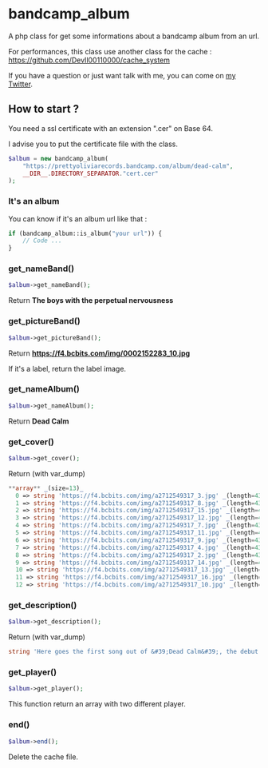 # bandcamp_album
A php class for get some informations about a bandcamp album from an url.

For performances, this class use another class for the cache :
https://github.com/DevIl00110000/cache_system

If you have a question or just want talk with me, you can come on [my Twitter](https://twitter.com/DevIl00110000).

## How to start ?
You need a ssl certificate with an extension  ".cer" on Base 64.

I advise you to put the certificate file with the class.
``` php
$album = new bandcamp_album(
	"https://prettyoliviarecords.bandcamp.com/album/dead-calm",
	__DIR__.DIRECTORY_SEPARATOR."cert.cer"
);
```

### It's an album
You can know if it's an album url like that :
``` php 
if (bandcamp_album::is_album("your url")) {
	// Code ...
}
```
### get_nameBand()
``` php
$album->get_nameBand();
```
Return **The boys with the perpetual nervousness**

### get_pictureBand()
``` php
$album->get_pictureBand();
```
Return **https://f4.bcbits.com/img/0002152283_10.jpg**

If it's a label, return the label image.

### get_nameAlbum()
``` php
$album->get_nameAlbum();
```
Return **Dead Calm**

### get_cover()
``` php
$album->get_cover();
```
Return (with var_dump)
``` php
**array** _(size=13)_
  0 => string 'https://f4.bcbits.com/img/a2712549317_3.jpg' _(length=43)_
  1 => string 'https://f4.bcbits.com/img/a2712549317_8.jpg' _(length=43)_
  2 => string 'https://f4.bcbits.com/img/a2712549317_15.jpg' _(length=44)_
  3 => string 'https://f4.bcbits.com/img/a2712549317_12.jpg' _(length=44)_
  4 => string 'https://f4.bcbits.com/img/a2712549317_7.jpg' _(length=43)_
  5 => string 'https://f4.bcbits.com/img/a2712549317_11.jpg' _(length=44)_
  6 => string 'https://f4.bcbits.com/img/a2712549317_9.jpg' _(length=43)_
  7 => string 'https://f4.bcbits.com/img/a2712549317_4.jpg' _(length=43)_
  8 => string 'https://f4.bcbits.com/img/a2712549317_2.jpg' _(length=43)_
  9 => string 'https://f4.bcbits.com/img/a2712549317_14.jpg' _(length=44)_
  10 => string 'https://f4.bcbits.com/img/a2712549317_13.jpg' _(length=44)_
  11 => string 'https://f4.bcbits.com/img/a2712549317_16.jpg' _(length=44)_
  12 => string 'https://f4.bcbits.com/img/a2712549317_10.jpg' _(length=44)_
```

### get_description()
``` php
$album->get_description();
```
Return (with var_dump)
``` php
string 'Here goes the first song out of &#39;Dead Calm&#39;, the debut LP of The Boys With The Perpetual Nervousness. It is &quot;Close The Doors&quot;, a simple pop song featuring 12-string guitar arrangements and, of course, the delicious voice of Andrew. The official release date of the album in vinyl is next March 1st, but you can already buy it at the label&#39;s store. As of March 8th, the album will be posted on Spotify and similar platforms. There is also a video!<br><br>TBWTPN are Andrew Taylor (Dropk'... _(length=823)_
```

### get_player()
``` php
$album->get_player();
```
This function return an array with two different player.

### end()
``` php
$album->end();
```
Delete the cache file.
